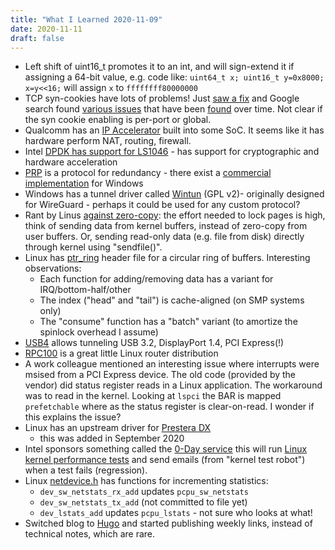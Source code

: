 ```yaml
---
title: "What I Learned 2020-11-09"
date: 2020-11-11
draft: false
---
```



- Left shift of uint16_t promotes it to an int, and will sign-extend it if assigning a 64-bit value, e.g. code like:
`uint64_t x; uint16_t y=0x8000; x=y<<16;`
will assign `x` to `ffffffff80000000`
- TCP syn-cookies have lots of problems! Just
  [saw a fix](https://lore.kernel.org/netdev/CANn89iL2ADYh9n95ZMntGZ8vFmU2OzVJ0YKTpq8J+3A1Mh1Asw@mail.gmail.com/T/#t)
  and Google search found
  [various issues](https://access.redhat.com/solutions/30453)
  that have been
  [found](https://blog.cloudflare.com/syn-packet-handling-in-the-wild/) over time.
  Not clear if the syn cookie enabling is per-port or global.
- Qualcomm has an [IP Accelerator](https://lwn.net/Articles/770924/) built into some SoC. It seems like it has hardware perform NAT, routing, firewall.
- Intel [DPDK has support for LS1046](https://doc.dpdk.org/guides/platform/dpaa.html) -
  has support for cryptographic and hardware acceleration
- [PRP](https://en.wikipedia.org/wiki/Parallel_Redundancy_Protocol) is a protocol for redundancy - there exist a [commercial implementation](https://support.industry.siemens.com/cs/pd/1093505?pdti=pi&lc=en-ao&dl=en) for Windows
- Windows has a tunnel driver called [Wintun](https://www.wintun.net/) (GPL v2)- originally designed for WireGuard - perhaps it could be used for any custom protocol?
- Rant by Linus [against zero-copy](https://yarchive.net/comp/linux/zero-copy.html): the effort needed to lock pages is high, think of sending data from kernel buffers, instead of zero-copy from user buffers. Or, sending read-only data (e.g. file from disk) directly through kernel using "sendfile()".
- Linux has [ptr_ring](https://github.com/torvalds/linux/blob/master/include/linux/ptr_ring.h) header file for a circular ring of buffers. Interesting observations:
  - Each function for adding/removing data has a variant for IRQ/bottom-half/other
  - The index ("head" and "tail") is cache-aligned (on SMP systems only)
  - The "consume" function has a "batch" variant (to amortize the spinlock overhead I assume)
- [USB4](https://en.wikipedia.org/wiki/USB4) allows tunneling USB 3.2, DisplayPort 1.4, PCI Express(!)
- [RPC100](https://github.com/curtiszimmerman/rcp100) is a great little Linux router distribution
- A work colleague mentioned an interesting issue where interrupts were msised from a PCI Express device.
  The old code (provided by the vendor) did status register reads in a Linux application. The workaround was to
  read in the kernel. Looking at `lspci` the BAR is mapped `prefetchable` where as the status register is clear-on-read.
  I wonder if this explains the issue?
- Linux has an upstream driver for
  [Prestera DX](https://github.com/torvalds/linux/commits/master/drivers/net/ethernet/marvell/prestera)
  - this was added in September 2020
- Intel sponsors something called the [0-Day service](https://01.org/lkp/documentation/0-day-test-service)
  this will run [Linux kernel performance tests](https://github.com/intel/lkp-tests)
  and send emails (from "kernel test robot") when a test fails (regression).
- Linux [netdevice.h](https://github.com/torvalds/linux/blob/585e5b17b92dead8a3aca4e3c9876fbca5f7e0ba/include/linux/netdevice.h)
  has functions for incrementing statistics:
  - `dev_sw_netstats_rx_add` updates `pcpu_sw_netstats`
  - `dev_sw_netstats_tx_add` (not committed to file yet)
  - `dev_lstats_add` updates `pcpu_lstats` - not sure who looks at what!
- Switched blog to [Hugo](https://gohugo.io/) and started publishing weekly links, instead of technical notes, which are rare.